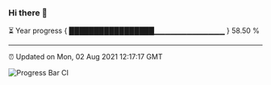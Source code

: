 ### Hi there 👋

⏳ Year progress { █████████████████▁▁▁▁▁▁▁▁▁▁▁▁▁ } 58.50 %

---

⏰ Updated on Mon, 02 Aug 2021 12:17:17 GMT

![Progress Bar CI](https://github.com/liununu/liununu/workflows/Progress%20Bar%20CI/badge.svg)
